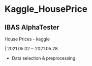 # Kaggle_HousePrice
## IBAS AlphaTester

House Prices - kaggle

| 2021.05.02 ~ 2021.05.28
- Data selection & preprocessing 
